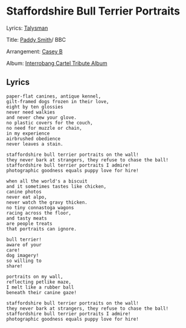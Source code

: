 # Staffordshire Bull Terrier Portraits

Lyrics: [Talysman](/talysman)

Title: [Paddy Smith](/paddy-smith)/ BBC

Arrangement: [Casey B](/casey-b)

Album: [Interrobang Cartel Tribute Album](/interrobang-cartel-tribute-album)

## Lyrics
    paper-flat canines, antique kennel, 
    gilt-framed dogs frozen in their love, 
    eight by ten glossies 
    never need walkies 
    and never chew your glove. 
    no plastic covers for the couch, 
    no need for muzzle or chain, 
    in my experience 
    airbrushed obedience 
    never leaves a stain. 

    staffordshire bull terrier portraits on the wall! 
    they never bark at strangers, they refuse to chase the ball! 
    staffordshire bull terrier portraits I admire! 
    photographic goodness equals puppy love for hire! 

    when all the world's a biscuit 
    and it sometimes tastes like chicken, 
    canine photos 
    never eat alpo, 
    never watch the gravy thicken. 
    no tiny connastoga wagons 
    racing across the floor, 
    and tasty meats 
    are people treats 
    that portraits can ignore. 

    bull terrier! 
    aware of your 
    care! 
    dog imagery! 
    so willing to 
    share! 

    portraits on my wall, 
    reflecting petlike maze, 
    I melt like a rubber ball 
    beneath their canine gaze! 

    staffordshire bull terrier portraits on the wall! 
    they never bark at strangers, they refuse to chase the ball! 
    staffordshire bull terrier portraits I admire! 
    photographic goodness equals puppy love for hire!